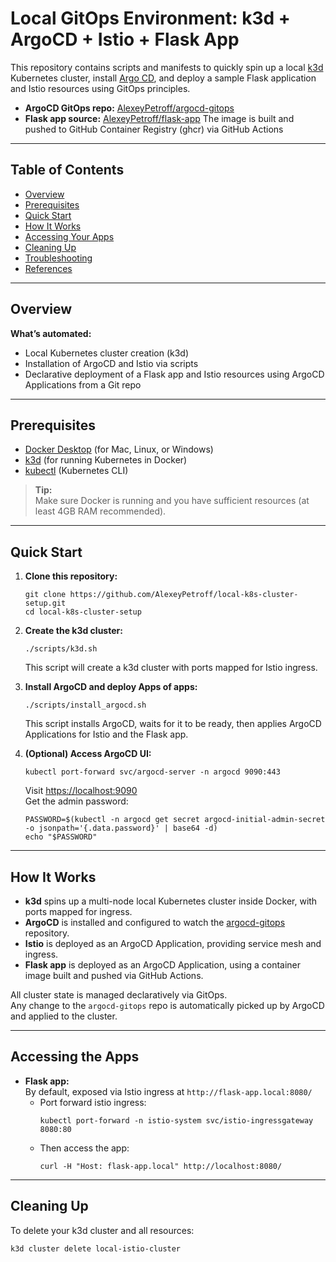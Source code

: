 # Local GitOps Environment: k3d + ArgoCD + Istio + Flask App

This repository contains scripts and manifests to quickly spin up a local [k3d](https://k3d.io/) Kubernetes cluster, install [Argo CD](https://argo-cd.readthedocs.io/), and deploy a sample Flask application and Istio resources using GitOps principles.

- **ArgoCD GitOps repo:** [AlexeyPetroff/argocd-gitops](https://github.com/AlexeyPetroff/argocd-gitops)
- **Flask app source:** [AlexeyPetroff/flask-app](https://github.com/AlexeyPetroff/flask-app) The image is built and pushed to GitHub Container Registry (ghcr) via GitHub Actions

---

## Table of Contents

- [Overview](#overview)
- [Prerequisites](#prerequisites)
- [Quick Start](#quick-start)
- [How It Works](#how-it-works)
- [Accessing Your Apps](#accessing-your-apps)
- [Cleaning Up](#cleaning-up)
- [Troubleshooting](#troubleshooting)
- [References](#references)

---

## Overview

**What’s automated:**

- Local Kubernetes cluster creation (k3d)
- Installation of ArgoCD and Istio via scripts
- Declarative deployment of a Flask app and Istio resources using ArgoCD Applications from a Git repo

---

## Prerequisites

- [Docker Desktop](https://www.docker.com/products/docker-desktop/) (for Mac, Linux, or Windows)
- [k3d](https://k3d.io/) (for running Kubernetes in Docker)
- [kubectl](https://kubernetes.io/docs/tasks/tools/) (Kubernetes CLI)

> **Tip:**  
> Make sure Docker is running and you have sufficient resources (at least 4GB RAM recommended).

---

## Quick Start

1. **Clone this repository:**
    ```
    git clone https://github.com/AlexeyPetroff/local-k8s-cluster-setup.git
    cd local-k8s-cluster-setup
    ```

2. **Create the k3d cluster:**
    ```
    ./scripts/k3d.sh
    ```
    This script will create a k3d cluster with ports mapped for Istio ingress.

3. **Install ArgoCD and deploy Apps of apps:**
    ```
    ./scripts/install_argocd.sh
    ```
    This script installs ArgoCD, waits for it to be ready, then applies ArgoCD Applications for Istio and the Flask app.

4. **(Optional) Access ArgoCD UI:**
    ```
    kubectl port-forward svc/argocd-server -n argocd 9090:443
    ```
    Visit [https://localhost:9090](https://localhost:9090)  
    Get the admin password:
    ```
    PASSWORD=$(kubectl -n argocd get secret argocd-initial-admin-secret -o jsonpath='{.data.password}' | base64 -d)
    echo "$PASSWORD"
    ```

---

## How It Works

- **k3d** spins up a multi-node local Kubernetes cluster inside Docker, with ports mapped for ingress.
- **ArgoCD** is installed and configured to watch the [argocd-gitops](https://github.com/AlexeyPetroff/argocd-gitops) repository.
- **Istio** is deployed as an ArgoCD Application, providing service mesh and ingress.
- **Flask app** is deployed as an ArgoCD Application, using a container image built and pushed via GitHub Actions.

All cluster state is managed declaratively via GitOps.  
Any change to the `argocd-gitops` repo is automatically picked up by ArgoCD and applied to the cluster.

---

## Accessing the Apps

- **Flask app:**  
  By default, exposed via Istio ingress at `http://flask-app.local:8080/`
  - Port forward istio ingress:
    ```
    kubectl port-forward -n istio-system svc/istio-ingressgateway 8080:80
    ```
  - Then access the app:
    ```
    curl -H "Host: flask-app.local" http://localhost:8080/
    ```

---

## Cleaning Up

To delete your k3d cluster and all resources:
```
k3d cluster delete local-istio-cluster
```

